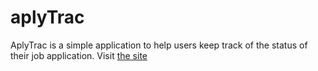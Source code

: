 # aplyTrac

AplyTrac is a simple application to help users keep track of the status of their job application. Visit [the site](https://aplytrac.firebaseapp.com) 
